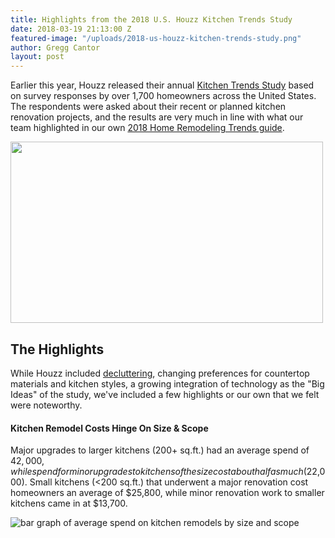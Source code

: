 ```yaml
---
title: Highlights from the 2018 U.S. Houzz Kitchen Trends Study
date: 2018-03-19 21:13:00 Z
featured-image: "/uploads/2018-us-houzz-kitchen-trends-study.png"
author: Gregg Cantor
layout: post
---
```


Earlier this year, Houzz released their annual [Kitchen Trends Study](https://www.houzz.com/ideabooks/101927755/list/2018-us-houzz-kitchen-trends-study) based on survey responses by over 1,700 homeowners across the United States. The respondents were asked about their recent or planned kitchen renovation projects, and the results are very much in line with what our team highlighted in our own [2018 Home Remodeling Trends guide](/2018-home-remodeling-trends/).

<a href='https://www.houzz.com/photo/110127883-2018-us-houzz-kitchen-trends-study' target='_blank'><img src='https://st.hzcdn.com/simgs/52e1459c0a5634b1_8-9026/home-design.jpg' alt='' border=0 width='500' height='290' nopin='nopin' ondragstart='return false;' onselectstart='return false;' oncontextmenu='return false;'/></a>

## The Highlights

While Houzz included [decluttering](/keeping-small-spaces-organized/), changing preferences for countertop materials and kitchen styles, a growing integration of technology as the "Big Ideas" of the study, we've included a few highlights or our own that we felt were noteworthy.

#### Kitchen Remodel Costs Hinge On Size & Scope

Major upgrades to larger kitchens (200+ sq.ft.) had an average spend of $42,000, while spend for minor upgrades to kitchens of the size cost about half as much ($22,000). Small kitchens (<200 sq.ft.) that underwent a major renovation cost homeowners an average of $25,800, while minor renovation work to smaller kitchens came in at $13,700.

![bar graph of average spend on kitchen remodels by size and scope](/uploads/spend-size-scope.png "Kitchen Remodel Costs Vary Greatly Based On Project Size & Scope")